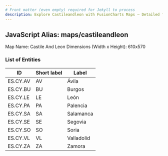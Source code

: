 ```yaml
---
# Front matter (even empty) required for Jekyll to process
description: Explore Castileandleon with FusionCharts Maps – Detailed features for seamless integration. Try now & enhance your data visualization today! 
---
```


## JavaScript Alias: maps/castileandleon

Map Name: Castile And Leon
Dimensions (Width x Height): 610x570





### List of Entities

ID | Short label | Label
---|---|---|
ES.CY.AV | AV | Ávila
ES.CY.BU | BU | Burgos
ES.CY.LE | LE | León
ES.CY.PA | PA | Palencia		
ES.CY.SA | SA | Salamanca
ES.CY.SE | SE | Segovia
ES.CY.SO | SO | Soria
ES.CY.VL | VL | Valladolid
ES.CY.ZA | ZA | Zamora